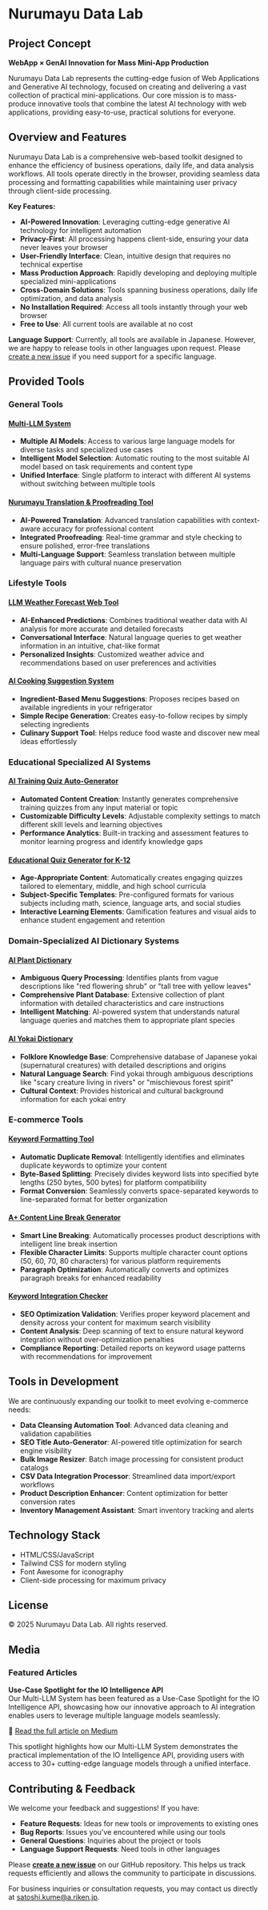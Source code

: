 # Nurumayu Data Lab

## Project Concept

**WebApp × GenAI Innovation for Mass Mini-App Production**

Nurumayu Data Lab represents the cutting-edge fusion of Web Applications and Generative AI technology, focused on creating and delivering a vast collection of practical mini-applications. Our core mission is to mass-produce innovative tools that combine the latest AI technology with web applications, providing easy-to-use, practical solutions for everyone.

## Overview and Features

Nurumayu Data Lab is a comprehensive web-based toolkit designed to enhance the efficiency of business operations, daily life, and data analysis workflows. All tools operate directly in the browser, providing seamless data processing and formatting capabilities while maintaining user privacy through client-side processing.

**Key Features:**
- **AI-Powered Innovation**: Leveraging cutting-edge generative AI technology for intelligent automation
- **Privacy-First**: All processing happens client-side, ensuring your data never leaves your browser
- **User-Friendly Interface**: Clean, intuitive design that requires no technical expertise
- **Mass Production Approach**: Rapidly developing and deploying multiple specialized mini-applications
- **Cross-Domain Solutions**: Tools spanning business operations, daily life optimization, and data analysis
- **No Installation Required**: Access all tools instantly through your web browser
- **Free to Use**: All current tools are available at no cost

**Language Support**: Currently, all tools are available in Japanese. However, we are happy to release tools in other languages upon request. Please [create a new issue](https://github.com/kumeS/nurumayudatalab/issues/new) if you need support for a specific language.

## Provided Tools

### General Tools

#### [Multi-LLM System](https://nurumayudatalab.com/webtool-multiLLM/index.html)
- **Multiple AI Models**: Access to various large language models for diverse tasks and specialized use cases
- **Intelligent Model Selection**: Automatic routing to the most suitable AI model based on task requirements and content type
- **Unified Interface**: Single platform to interact with different AI systems without switching between multiple tools

#### [Nurumayu Translation & Proofreading Tool](https://nurumayudatalab.com/webtool-LLMworker-translator/index.html)
- **AI-Powered Translation**: Advanced translation capabilities with context-aware accuracy for professional content
- **Integrated Proofreading**: Real-time grammar and style checking to ensure polished, error-free translations
- **Multi-Language Support**: Seamless translation between multiple language pairs with cultural nuance preservation

### Lifestyle Tools

#### [LLM Weather Forecast Web Tool](https://nurumayudatalab.com/webtool-whether/index.html)
- **AI-Enhanced Predictions**: Combines traditional weather data with AI analysis for more accurate and detailed forecasts
- **Conversational Interface**: Natural language queries to get weather information in an intuitive, chat-like format
- **Personalized Insights**: Customized weather advice and recommendations based on user preferences and activities

#### [AI Cooking Suggestion System](https://nurumayudatalab.com/webtool-aicooking/index.html)
- **Ingredient-Based Menu Suggestions**: Proposes recipes based on available ingredients in your refrigerator
- **Simple Recipe Generation**: Creates easy-to-follow recipes by simply selecting ingredients
- **Culinary Support Tool**: Helps reduce food waste and discover new meal ideas effortlessly

### Educational Specialized AI Systems

#### [AI Training Quiz Auto-Generator](https://nurumayudatalab.com/webtool-aiquiz/index.html)
- **Automated Content Creation**: Instantly generates comprehensive training quizzes from any input material or topic
- **Customizable Difficulty Levels**: Adjustable complexity settings to match different skill levels and learning objectives
- **Performance Analytics**: Built-in tracking and assessment features to monitor learning progress and identify knowledge gaps

#### [Educational Quiz Generator for K-12](https://nurumayudatalab.com/webtool-quiz/index.html)
- **Age-Appropriate Content**: Automatically creates engaging quizzes tailored to elementary, middle, and high school curricula
- **Subject-Specific Templates**: Pre-configured formats for various subjects including math, science, language arts, and social studies
- **Interactive Learning Elements**: Gamification features and visual aids to enhance student engagement and retention

### Domain-Specialized AI Dictionary Systems

#### [AI Plant Dictionary](https://nurumayudatalab.com/webtool-plant-dic/index.html)
- **Ambiguous Query Processing**: Identifies plants from vague descriptions like "red flowering shrub" or "tall tree with yellow leaves"
- **Comprehensive Plant Database**: Extensive collection of plant information with detailed characteristics and care instructions
- **Intelligent Matching**: AI-powered system that understands natural language queries and matches them to appropriate plant species

#### [AI Yokai Dictionary](https://nurumayudatalab.com/webtool-yokai/index.html)
- **Folklore Knowledge Base**: Comprehensive database of Japanese yokai (supernatural creatures) with detailed descriptions and origins
- **Natural Language Search**: Find yokai through ambiguous descriptions like "scary creature living in rivers" or "mischievous forest spirit"
- **Cultural Context**: Provides historical and cultural background information for each yokai entry

### E-commerce Tools

#### [Keyword Formatting Tool](https://nurumayudatalab.com/webtool-keyword-tool/index.html)
- **Automatic Duplicate Removal**: Intelligently identifies and eliminates duplicate keywords to optimize your content
- **Byte-Based Splitting**: Precisely divides keyword lists into specified byte lengths (250 bytes, 500 bytes) for platform compatibility
- **Format Conversion**: Seamlessly converts space-separated keywords to line-separated format for better organization

#### [A+ Content Line Break Generator](https://nurumayudatalab.com/webtool-aplus-br-generator/index.html)
- **Smart Line Breaking**: Automatically processes product descriptions with intelligent line break insertion
- **Flexible Character Limits**: Supports multiple character count options (50, 60, 70, 80 characters) for various platform requirements
- **Paragraph Optimization**: Automatically converts and optimizes paragraph breaks for enhanced readability

#### [Keyword Integration Checker](https://nurumayudatalab.com/webtool-matching-machine/index.html)
- **SEO Optimization Validation**: Verifies proper keyword placement and density across your content for maximum search visibility
- **Content Analysis**: Deep scanning of text to ensure natural keyword integration without over-optimization penalties
- **Compliance Reporting**: Detailed reports on keyword usage patterns with recommendations for improvement

## Tools in Development

We are continuously expanding our toolkit to meet evolving e-commerce needs:

- **Data Cleansing Automation Tool**: Advanced data cleaning and validation capabilities
- **SEO Title Auto-Generator**: AI-powered title optimization for search engine visibility
- **Bulk Image Resizer**: Batch image processing for consistent product catalogs
- **CSV Data Integration Processor**: Streamlined data import/export workflows
- **Product Description Enhancer**: Content optimization for better conversion rates
- **Inventory Management Assistant**: Smart inventory tracking and alerts

## Technology Stack

- HTML/CSS/JavaScript
- Tailwind CSS for modern styling
- Font Awesome for iconography
- Client-side processing for maximum privacy

## License

© 2025 Nurumayu Data Lab. All rights reserved.

## Media

### Featured Articles

**Use-Case Spotlight for the IO Intelligence API**  
Our Multi-LLM System has been featured as a Use-Case Spotlight for the IO Intelligence API, showcasing how our innovative approach to AI integration enables users to leverage multiple language models seamlessly.

📖 [Read the full article on Medium](https://medium.com/@sousohsou1/use-case-spotlight-for-the-io-intelligence-api-multi-llm-system-5cca6723bdb4)

This spotlight highlights how our Multi-LLM System demonstrates the practical implementation of the IO Intelligence API, providing users with access to 30+ cutting-edge language models through a unified interface.

## Contributing & Feedback

We welcome your feedback and suggestions! If you have:

- **Feature Requests**: Ideas for new tools or improvements to existing ones
- **Bug Reports**: Issues you've encountered while using our tools
- **General Questions**: Inquiries about the project or tools
- **Language Support Requests**: Need tools in other languages

Please [**create a new issue**](https://github.com/kumeS/nurumayudatalab/issues/new) on our GitHub repository. This helps us track requests efficiently and allows the community to participate in discussions.

For business inquiries or consultation requests, you may contact us directly at [satoshi.kume@a.riken.jp](mailto:satoshi.kume@a.riken.jp).
